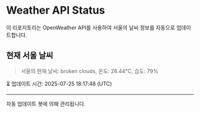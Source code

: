 
# Weather API Status

이 리포지토리는 OpenWeather API를 사용하여 서울의 날씨 정보를 자동으로 업데이트합니다.

## 현재 서울 날씨
> 서울의 현재 날씨: broken clouds, 온도: 26.44°C, 습도: 79%

⏳ 업데이트 시간: 2025-07-25 18:17:48 (UTC)

---
자동 업데이트 봇에 의해 관리됩니다.
